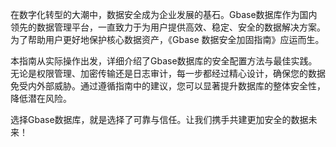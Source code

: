 在数字化转型的大潮中，数据安全成为企业发展的基石。Gbase数据库作为国内领先的数据管理平台，一直致力于为用户提供高效、稳定、安全的数据解决方案。为了帮助用户更好地保护核心数据资产，《Gbase 数据安全加固指南》应运而生。

本指南从实际操作出发，详细介绍了Gbase数据库的安全配置方法与最佳实践。无论是权限管理、加密传输还是日志审计，每一步都经过精心设计，确保您的数据免受内外部威胁。通过遵循指南中的建议，您可以显著提升数据库的整体安全性，降低潜在风险。

选择Gbase数据库，就是选择了可靠与信任。让我们携手共建更加安全的数据未来！